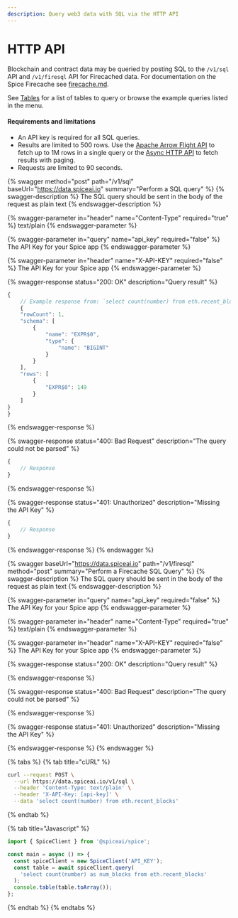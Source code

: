 ```yaml
---
description: Query web3 data with SQL via the HTTP API
---
```


# HTTP API

Blockchain and contract data may be queried by posting SQL to the `/v1/sql` API and `/v1/firesql` API for Firecached data. For documentation on the Spice Firecache see [firecache.md](../../reference/specifications/dataset-and-view-yaml-specification/firecache.md "mention").

See [Tables](../../reference/sql-query-tables/) for a list of tables to query or browse the example queries listed in the menu.

#### Requirements and limitations

* An API key is required for all SQL queries.
* Results are limited to 500 rows. Use the [Apache Arrow Flight API](apache-arrow-flight-api.md) to fetch up to 1M rows in a single query or the [Async HTTP API](http-api-1.md) to fetch results with paging.
* Requests are limited to 90 seconds.

{% swagger method="post" path="/v1/sql" baseUrl="https://data.spiceai.io" summary="Perform a SQL query" %}
{% swagger-description %}
The SQL query should be sent in the body of the request as plain text
{% endswagger-description %}

{% swagger-parameter in="header" name="Content-Type" required="true" %}
text/plain
{% endswagger-parameter %}

{% swagger-parameter in="query" name="api_key" required="false" %}
The API Key for your Spice app
{% endswagger-parameter %}

{% swagger-parameter in="header" name="X-API-KEY" required="false" %}
The API Key for your Spice app
{% endswagger-parameter %}

{% swagger-response status="200: OK" description="Query result" %}
```javascript
{
    // Example response from: `select count(number) from eth.recent_blocks`
    {
    "rowCount": 1,
    "schema": [
        {
            "name": "EXPR$0",
            "type": {
                "name": "BIGINT"
            }
        }
    ],
    "rows": [
        {
            "EXPR$0": 149
        }
    ]
}
}
```
{% endswagger-response %}

{% swagger-response status="400: Bad Request" description="The query could not be parsed" %}
```javascript
{
    // Response
}
```
{% endswagger-response %}

{% swagger-response status="401: Unauthorized" description="Missing the API Key" %}
```javascript
{
    // Response
}
```
{% endswagger-response %}
{% endswagger %}

{% swagger baseUrl="https://data.spiceai.io" path="/v1/firesql" method="post" summary="Perform a Firecache SQL Query" %}
{% swagger-description %}
The SQL query should be sent in the body of the request as plain text
{% endswagger-description %}

{% swagger-parameter in="query" name="api_key" required="false" %}
The API Key for your Spice app
{% endswagger-parameter %}

{% swagger-parameter in="header" name="Content-Type" required="true" %}
text/plain
{% endswagger-parameter %}

{% swagger-parameter in="header" name="X-API-KEY" required="false" %}
The API Key for your Spice app
{% endswagger-parameter %}

{% swagger-response status="200: OK" description="Query result" %}

{% endswagger-response %}

{% swagger-response status="400: Bad Request" description="The query could not be parsed" %}

{% endswagger-response %}

{% swagger-response status="401: Unauthorized" description="Missing the API Key" %}

{% endswagger-response %}
{% endswagger %}

{% tabs %}
{% tab title="cURL" %}
```bash
curl --request POST \
  --url https://data.spiceai.io/v1/sql \
  --header 'Content-Type: text/plain' \
  --header 'X-API-Key: [api-key]' \
  --data 'select count(number) from eth.recent_blocks'
```
{% endtab %}

{% tab title="Javascript" %}
```javascript
import { SpiceClient } from '@spiceai/spice';

const main = async () => {
  const spiceClient = new SpiceClient('API_KEY');
  const table = await spiceClient.query(
    'select count(number) as num_blocks from eth.recent_blocks'
  );
  console.table(table.toArray());
};
```
{% endtab %}
{% endtabs %}
